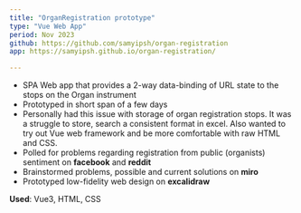 ```yaml
---
title: "OrganRegistration prototype"
type: "Vue Web App"
period: Nov 2023
github: https://github.com/samyipsh/organ-registration
app: https://samyipsh.github.io/organ-registration/

---
```


- SPA Web app that provides a 2-way data-binding of URL state to the stops on the Organ instrument
- Prototyped in short span of a few days
- Personally had this issue with storage of organ registration stops. It was a struggle to store, search a consistent format in excel. Also wanted to try out Vue web framework and be more comfortable with raw HTML and CSS.
- Polled for problems regarding registration from public (organists) sentiment on **facebook** and **reddit**
- Brainstormed problems, possible and current solutions on **miro**
- Prototyped low-fidelity web design on **excalidraw**

**Used**: Vue3, HTML, CSS